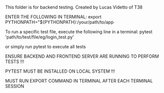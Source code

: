This folder is for backend testing. Created by Lucas Videtto of T38

ENTER THE FOLLOWING IN TERMINAL:
    export PYTHONPATH="${PYTHONPATH}:/your/path/to/app

To run a specific test file, execute the following line in a terminal:
    pytest 'path/to/test/file/eg/login_test.py'

or simply run pytest to execute all tests

ENSURE BACKEND AND FRONTEND SERVER ARE RUNNING TO PERFORM TESTS !!!

PYTEST MUST BE INSTALLED ON LOCAL SYSTEM !!!

MUST RUN EXPORT COMMAND IN TERMINAL AFTER EACH TERMINAL SESSION